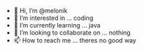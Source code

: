 - 👋 Hi, I’m @melonik
- 👀 I’m interested in ... coding
- 🌱 I’m currently learning ... java
- 💞️ I’m looking to collaborate on ... nothing
- 📫 How to reach me ... theres no good way

<!---
melonik9/melonik9 is a ✨ special ✨ repository because its `README.md` (this file) appears on your GitHub profile.
You can click the Preview link to take a look at your changes.
--->

